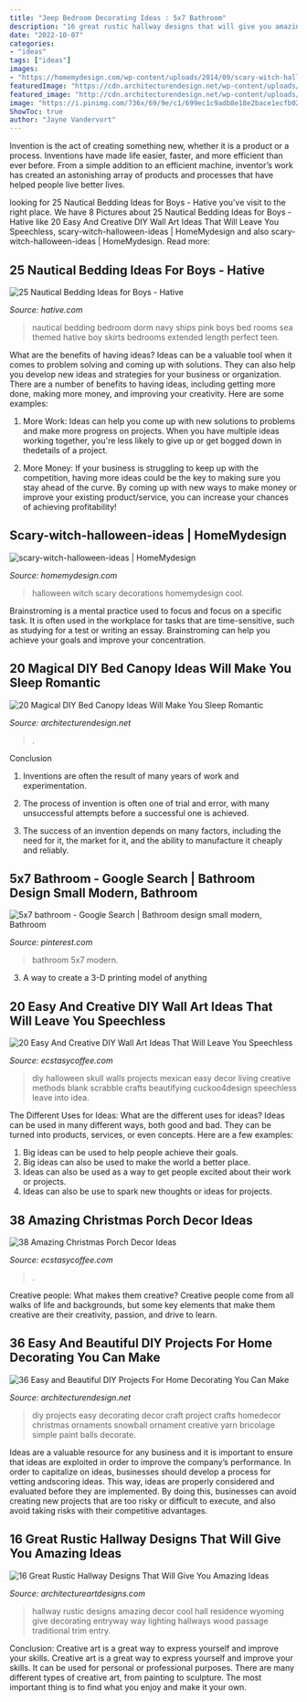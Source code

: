 ```yaml
---
title: "Jeep Bedroom Decorating Ideas : 5x7 Bathroom"
description: "16 great rustic hallway designs that will give you amazing ideas"
date: "2022-10-07"
categories:
- "ideas"
tags: ["ideas"]
images:
- "https://homemydesign.com/wp-content/uploads/2014/09/scary-witch-halloween-ideas.jpg"
featuredImage: "https://cdn.architecturendesign.net/wp-content/uploads/2015/07/AD-DIY-Bed-Canopy-5.jpg"
featured_image: "http://cdn.architecturendesign.net/wp-content/uploads/2015/01/DIY-project-for-homedecor-3.jpg"
image: "https://i.pinimg.com/736x/69/9e/c1/699ec1c9adb8e18e2bace1ecfb0204fd.jpg"
ShowToc: true
author: "Jayne Vandervort"
---
```



Invention is the act of creating something new, whether it is a product or a process. Inventions have made life easier, faster, and more efficient than ever before. From a simple addition to an efficient machine, inventor’s work has created an astonishing array of products and processes that have helped people live better lives.

	

		
looking for 25 Nautical Bedding Ideas for Boys - Hative you've visit to the right place. We have 8 Pictures about 25 Nautical Bedding Ideas for Boys - Hative like 20 Easy And Creative DIY Wall Art Ideas That Will Leave You Speechless, scary-witch-halloween-ideas | HomeMydesign and also scary-witch-halloween-ideas | HomeMydesign. Read more:
		
    
## 25 Nautical Bedding Ideas For Boys - Hative

<img loading=lazy src="https://hative.com/wp-content/uploads/2014/10/nautical-bedding-ideas/18-nautical-bedding-ideas-for-boys.jpg" onerror="this.onerror=null;this.src='https://tse2.mm.bing.net/th?id=OIP.RzML-Ce_siOxztIw-iRQfgHaLH&amp;pid=15.1';" alt="25 Nautical Bedding Ideas for Boys - Hative">

_Source: hative.com_

>nautical bedding bedroom dorm navy ships pink boys bed rooms sea themed hative boy skirts bedrooms extended length perfect teen. 

	

What are the benefits of having ideas?
Ideas can be a valuable tool when it comes to problem solving and coming up with solutions. They can also help you develop new ideas and strategies for your business or organization. There are a number of benefits to having ideas, including getting more done, making more money, and improving your creativity. Here are some examples:
1. More Work: Ideas can help you come up with new solutions to problems and make more progress on projects. When you have multiple ideas working together, you're less likely to give up or get bogged down in thedetails of a project.

2. More Money: If your business is struggling to keep up with the competition, having more ideas could be the key to making sure you stay ahead of the curve. By coming up with new ways to make money or improve your existing product/service, you can increase your chances of achieving profitability!

    
## Scary-witch-halloween-ideas | HomeMydesign

<img loading=lazy src="https://homemydesign.com/wp-content/uploads/2014/09/scary-witch-halloween-ideas.jpg" onerror="this.onerror=null;this.src='https://tse4.mm.bing.net/th?id=OIP.8evDhqxCN08RXIFqNuSIzAHaJ4&amp;pid=15.1';" alt="scary-witch-halloween-ideas | HomeMydesign">

_Source: homemydesign.com_

>halloween witch scary decorations homemydesign cool. 

	

Brainstroming is a mental practice used to focus and focus on a specific task. It is often used in the workplace for tasks that are time-sensitive, such as studying for a test or writing an essay. Brainstroming can help you achieve your goals and improve your concentration.

    
## 20 Magical DIY Bed Canopy Ideas Will Make You Sleep Romantic

<img loading=lazy src="https://cdn.architecturendesign.net/wp-content/uploads/2015/07/AD-DIY-Bed-Canopy-5.jpg" onerror="this.onerror=null;this.src='https://tse2.mm.bing.net/th?id=OIP.rSlS-P24WMJJJnProar_iAHaLF&amp;pid=15.1';" alt="20 Magical DIY Bed Canopy Ideas Will Make You Sleep Romantic">

_Source: architecturendesign.net_

>. 

	

Conclusion
1. Inventions are often the result of many years of work and experimentation.
2. The process of invention is often one of trial and error, with many unsuccessful attempts before a successful one is achieved.

3. The success of an invention depends on many factors, including the need for it, the market for it, and the ability to manufacture it cheaply and reliably.

    
## 5x7 Bathroom - Google Search | Bathroom Design Small Modern, Bathroom

<img loading=lazy src="https://i.pinimg.com/736x/69/9e/c1/699ec1c9adb8e18e2bace1ecfb0204fd.jpg" onerror="this.onerror=null;this.src='https://tse1.mm.bing.net/th?id=OIP.h9qAbmaYhPiftP69pWUYHQHaLH&amp;pid=15.1';" alt="5x7 bathroom - Google Search | Bathroom design small modern, Bathroom">

_Source: pinterest.com_

>bathroom 5x7 modern. 

	

3. A way to create a 3-D printing model of anything 

    
## 20 Easy And Creative DIY Wall Art Ideas That Will Leave You Speechless

<img loading=lazy src="https://i0.wp.com/www.ecstasycoffee.com/wp-content/uploads/2016/09/DIY-skull-wall-art.jpg" onerror="this.onerror=null;this.src='https://tse3.mm.bing.net/th?id=OIP.PFbWMQtR5nAiCjZckOa2YgHaLD&amp;pid=15.1';" alt="20 Easy And Creative DIY Wall Art Ideas That Will Leave You Speechless">

_Source: ecstasycoffee.com_

>diy halloween skull walls projects mexican easy decor living creative methods blank scrabble crafts beautifying cuckoo4design speechless leave into idea. 

	

The Different Uses for Ideas: What are the different uses for ideas?
Ideas can be used in many different ways, both good and bad. They can be turned into products, services, or even concepts. Here are a few examples:
1. Big ideas can be used to help people achieve their goals. 
2. Big ideas can also be used to make the world a better place. 
3. Ideas can also be used as a way to get people excited about their work or projects. 
4. Ideas can also be use to spark new thoughts or ideas for projects.

    
## 38 Amazing Christmas Porch Decor Ideas

<img loading=lazy src="https://i2.wp.com/www.ecstasycoffee.com/wp-content/uploads/2016/10/Christmas-Porch-Décor-Ideas-21.jpg" onerror="this.onerror=null;this.src='https://tse2.mm.bing.net/th?id=OIP.eHWKN6jG0iKqn58fJLtcWAHaNI&amp;pid=15.1';" alt="38 Amazing Christmas Porch Decor Ideas">

_Source: ecstasycoffee.com_

>. 

	

Creative people: What makes them creative?
Creative people come from all walks of life and backgrounds, but some key elements that make them creative are their creativity, passion, and drive to learn.

    
## 36 Easy And Beautiful DIY Projects For Home Decorating You Can Make

<img loading=lazy src="http://cdn.architecturendesign.net/wp-content/uploads/2015/01/DIY-project-for-homedecor-3.jpg" onerror="this.onerror=null;this.src='https://tse3.mm.bing.net/th?id=OIP.KYeDllPIH8ThtQg5GNFUeQHaHZ&amp;pid=15.1';" alt="36 Easy and Beautiful DIY Projects For Home Decorating You Can Make">

_Source: architecturendesign.net_

>diy projects easy decorating decor craft project crafts homedecor christmas ornaments snowball ornament creative yarn bricolage simple paint balls decorate. 

	

Ideas are a valuable resource for any business and it is important to ensure that ideas are exploited in order to improve the company’s performance. In order to capitalize on ideas, businesses should develop a process for vetting andscoring ideas. This way, ideas are properly considered and evaluated before they are implemented. By doing this, businesses can avoid creating new projects that are too risky or difficult to execute, and also avoid taking risks with their competitive advantages.

    
## 16 Great Rustic Hallway Designs That Will Give You Amazing Ideas

<img loading=lazy src="https://www.architectureartdesigns.com/wp-content/uploads/2015/05/16-Great-Rustic-Hallway-Designs-That-Will-Give-You-Amazing-Ideas-12-630x945.jpg" onerror="this.onerror=null;this.src='https://tse1.mm.bing.net/th?id=OIP.akzpj3-md8_oFOzwcdWO0QHaLH&amp;pid=15.1';" alt="16 Great Rustic Hallway Designs That Will Give You Amazing Ideas">

_Source: architectureartdesigns.com_

>hallway rustic designs amazing decor cool hall residence wyoming give decorating entryway way lighting hallways wood passage traditional trim entry. 

	

Conclusion: Creative art is a great way to express yourself and improve your skills.
Creative art is a great way to express yourself and improve your skills. It can be used for personal or professional purposes. There are many different types of creative art, from painting to sculpture. The most important thing is to find what you enjoy and make it your own.

